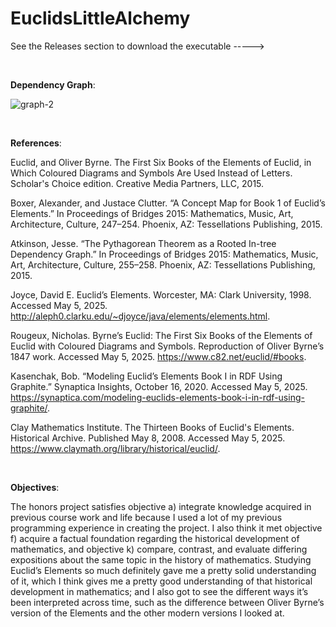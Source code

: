 # EuclidsLittleAlchemy
See the Releases section to download the executable ----->  

<br />

**Dependency Graph**:

![graph-2](https://github.com/user-attachments/assets/37a9731d-9d93-4a01-aee6-c613b8b513dc)


<br />


**References**:

Euclid, and Oliver Byrne. The First Six Books of the Elements of Euclid, in Which Coloured Diagrams and Symbols Are Used Instead of Letters. Scholar's Choice edition. Creative Media Partners, LLC, 2015.

Boxer, Alexander, and Justace Clutter. “A Concept Map for Book 1 of Euclid’s Elements.” In Proceedings of Bridges 2015: Mathematics, Music, Art, Architecture, Culture, 247–254. Phoenix, AZ: Tessellations Publishing, 2015.

Atkinson, Jesse. “The Pythagorean Theorem as a Rooted In-tree Dependency Graph.” In Proceedings of Bridges 2015: Mathematics, Music, Art, Architecture, Culture, 255–258. Phoenix, AZ: Tessellations Publishing, 2015.

Joyce, David E. Euclid’s Elements. Worcester, MA: Clark University, 1998. Accessed May 5, 2025. http://aleph0.clarku.edu/~djoyce/java/elements/elements.html.

Rougeux, Nicholas. Byrne’s Euclid: The First Six Books of the Elements of Euclid with Coloured Diagrams and Symbols. Reproduction of Oliver Byrne’s 1847 work. Accessed May 5, 2025. https://www.c82.net/euclid/#books.

Kasenchak, Bob. “Modeling Euclid’s Elements Book I in RDF Using Graphite.” Synaptica Insights, October 16, 2020. Accessed May 5, 2025. https://synaptica.com/modeling-euclids-elements-book-i-in-rdf-using-graphite/.

Clay Mathematics Institute. The Thirteen Books of Euclid's Elements. Historical Archive. Published May 8, 2008. Accessed May 5, 2025. https://www.claymath.org/library/historical/euclid/.  


<br />


**Objectives**:

The honors project satisfies objective a) integrate knowledge acquired in previous course work and life because I used a lot of my previous programming experience in creating the project. I also think it met objective f) acquire a factual foundation regarding the historical development of mathematics, and objective k) compare, contrast, and evaluate differing expositions about the same topic in the history of mathematics. Studying Euclid’s Elements so much definitely gave me a pretty solid understanding of it, which I think gives me a pretty good understanding of that historical development in mathematics; and I also got to see the different ways it’s been interpreted across time, such as the difference between Oliver Byrne’s version of the Elements and the other modern versions I looked at. 
